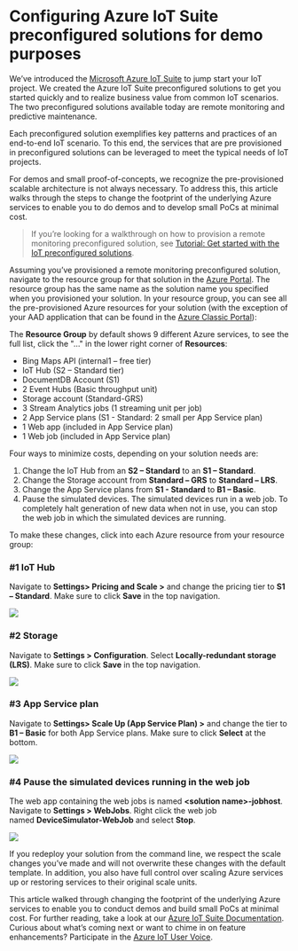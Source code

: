 # Configuring Azure IoT Suite preconfigured solutions for demo purposes

We’ve introduced the [Microsoft Azure IoT Suite] to jump start your IoT project. We created the Azure IoT Suite preconfigured solutions to get you started quickly and to realize business value from common IoT scenarios. The two preconfigured solutions available today are remote monitoring and predictive maintenance.

Each preconfigured solution exemplifies key patterns and practices of an end-to-end IoT scenario. To this end, the services that are pre provisioned in preconfigured solutions can be leveraged to meet the typical needs of IoT projects.

For demos and small proof-of-concepts, we recognize the pre-provisioned scalable architecture is not always necessary. To address this, this article walks through the steps to change the footprint of the underlying Azure services to enable you to do demos and to develop small PoCs at minimal cost.

> If you’re looking for a walkthrough on how to provision a remote monitoring preconfigured solution, see [Tutorial: Get started with the IoT preconfigured solutions].

Assuming you’ve provisioned a remote monitoring preconfigured solution, navigate to the resource group for that solution in the [Azure Portal]. The resource group has the same name as the solution name you specified when you provisioned your solution. In your resource group, you can see all the pre-provisioned Azure resources for your solution (with the exception of your AAD application that can be found in the [Azure Classic Portal]):

The **Resource Group** by default shows 9 different Azure services, to see the full list, click the "…" in the lower right corner of **Resources**:

-   Bing Maps API (internal1 – free tier)
-   IoT Hub (S2 – Standard tier)
-   DocumentDB Account (S1)
-   2 Event Hubs (Basic throughput unit)
-   Storage account (Standard-GRS)
-   3 Stream Analytics jobs (1 streaming unit per job)
-   2 App Service plans (S1 - Standard: 2 small per App Service plan)
-   1 Web app (included in App Service plan)
-   1 Web job (included in App Service plan)

Four ways to minimize costs, depending on your solution needs are:

1.  Change the IoT Hub from an **S2 – Standard** to an **S1 – Standard**.
2.  Change the Storage account from **Standard – GRS** to **Standard – LRS**.
3.  Change the App Service plans from **S1 - Standard** to **B1 – Basic**.
4.  Pause the simulated devices. The simulated devices run in a web job. To completely halt generation of new data when not in use, you can stop the web job in which the simulated devices are running.

To make these changes, click into each Azure resource from your resource group:

### \#1 IoT Hub

Navigate to **Settings&gt; Pricing and Scale &gt;** and change the pricing tier to **S1 – Standard**. Make sure to click **Save** in the top navigation.

![][img-iot-hub]

### \#2 Storage

Navigate to **Settings &gt; Configuration**. Select **Locally-redundant storage (LRS)**. Make sure to click **Save** in the top navigation.

![][img-storage]

### \#3 App Service plan

Navigate to **Settings&gt; Scale Up (App Service Plan) &gt;** and change the tier to **B1 – Basic** for both App Service plans. Make sure to click **Select** at the bottom.

![][img-service]

### \#4 Pause the simulated devices running in the web job

The web app containing the web jobs is named **&lt;solution name&gt;-jobhost**. Navigate to **Settings &gt; WebJobs**. Right click the web job named **DeviceSimulator-WebJob** and select **Stop**.

![][img-job]

If you redeploy your solution from the command line, we respect the scale changes you’ve made and will not overwrite these changes with the default template. In addition, you also have full control over scaling Azure services up or restoring services to their original scale units.

This article walked through changing the footprint of the underlying Azure services to enable you to conduct demos and build small PoCs at minimal cost. For further reading, take a look at our [Azure IoT Suite Documentation]. Curious about what’s coming next or want to chime in on feature enhancements? Participate in the [Azure IoT User Voice].


<!-- Images and links -->
[Microsoft Azure IoT Suite]: https://www.microsoft.com/en-us/internet-of-things/azure-iot-suite
[Tutorial: Get started with the IoT preconfigured solutions]: https://azure.microsoft.com/documentation/articles/iot-suite-getstarted-preconfigured-solutions/
[Azure Portal]: https://portal.azure.com/
[Azure Classic Portal]: https://manage.windowsazure.com/
[img-iot-hub]: media/image1.png
[img-storage]: media/image2.png
[img-service]: media/image3.png
[img-job]: media/image4.png
[Azure IoT Suite Documentation]: https://azure.microsoft.com/documentation/suites/iot-suite
[Azure IoT User Voice]: https://feedback.azure.com/forums/321918-azure-iot
